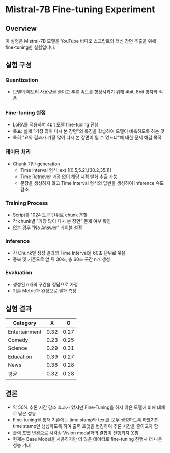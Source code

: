# Mistral-7B Fine-tuning Experiment

## Overview
이 실험은 Mistral-7B 모델을 YouTube 비디오 스크립트의 핵심 장면 추출을 위해 fine-tuning한 실험입니다.

## 실험 구성

### Quantization
- 모델의 메모리 사용량을 줄이고 추론 속도를 향상시키기 위해 4bit, 8bit 양자화 적용

### Fine-tuning 설정
- LoRA를 적용하여 4bit 모델 fine-tuning 진행
- 목표: 실제 "가장 많이 다시 본 장면"의 특징을 학습하여 모델이 예측하도록 하는 것
- 특히 "요약 결과가 가장 많이 다시 본 장면이 될 수 있느냐"에 대한 문제 해결 목적

### 데이터 처리
- Chunk 기반 generation
  - Time interval 형식: ex) [[0.5,5.2],[30.2,35.1]]
  - Time Retriever 과정 없이 해당 시점 발화 추출 가능
  - 문장을 생성하지 않고 Time Interval 형식의 답변을 생성하여 Inference 속도 감소

### Training Process
- Script를 1024 토큰 단위로 chunk 분할
- 각 chunk별 "가장 많이 다시 본 장면" 존재 여부 확인
- 없는 경우 "No Answer" 레이블 설정

### Inference
- 각 Chunk별 생성 결과와 Time Interval을 60초 단위로 묶음
- 중복 및 기존도로 앞 뒤 30초, 총 60초 구간 n개 생성

### Evaluation
- 생성된 n개의 구간을 정답으로 가정
- 기존 Metric과 완성으로 결과 측정

## 실험 결과

| Category      | X    | O    |
|--------------|------|------|
| Entertainment | 0.32 | 0.27 |
| Comedy       | 0.23 | 0.25 |
| Science      | 0.29 | 0.31 |
| Education    | 0.39 | 0.27 |
| News         | 0.38 | 0.28 |
| 평균          | 0.32 | 0.28 |

## 결론
- 약 50% 추론 시간 감소 효과가 있지만 Fine-Tuning을 하지 않은 모델에 비해 대체로 낮은 성능
- Fine-tuning을 통해 기존에는 time stamp와 text를 모두 생성하도록 하였지만 time stamp만 생성하도록 하여 출력 포맷을 변경하여 추론 시간을 줄이고자 함
- 출력 포맷 변경으로 시각상 Vision modal과의 결합이 진행되지 못함
- 현재는 Base Model을 사용하지만 더 많은 데이터로 fine-tuning 진행시 더 나은 성능 기대 